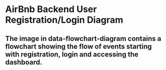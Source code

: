 # AirBnb Backend User Registration/Login Diagram

## The image in data-flowchart-diagram contains a flowchart showing the flow of events starting with registration, login and accessing the dashboard.